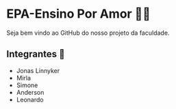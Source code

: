 # EPA-Ensino Por Amor :man_teacher:

Seja bem vindo ao GitHub do nosso projeto da faculdade. 



## Integrantes :busts_in_silhouette:

- Jonas Linnyker
- Mirla 
- Simone
- Anderson
- Leonardo




